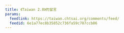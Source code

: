 ```yaml
---
title: 《Taiwan 2.0》的留言
params:
  feedlink: https://taiwan.chtsai.org/comments/feed/
  feedid: 6e1a77ec8b35852c736fa59c707ccb06
---
```

